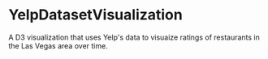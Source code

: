 # YelpDatasetVisualization

A D3 visualization that uses Yelp's data to visuaize ratings of restaurants in the Las Vegas area over time. 
